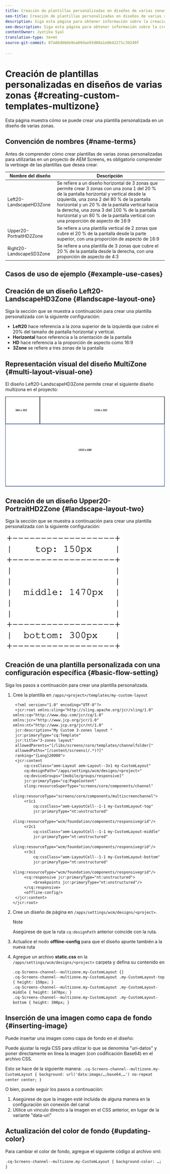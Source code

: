 ```yaml
---
title: Creación de plantillas personalizadas en diseños de varias zonas
seo-title: Creación de plantillas personalizadas en diseños de varias zonas
description: Siga esta página para obtener información sobre la creación de plantillas personalizadas en diseños de varias zonas.
seo-description: Siga esta página para obtener información sobre la creación de plantillas personalizadas en diseños de varias zonas.
contentOwner: Jyotika Syal
translation-type: tm+mt
source-git-commit: 87a86d60de9ea09dae93d08a1e0b42271c39249f

---
```



# Creación de plantillas personalizadas en diseños de varias zonas {#creating-custom-templates-multizone}

Esta página muestra cómo se puede crear una plantilla personalizada en un diseño de varias zonas.

## Convención de nombres {#name-terms}

Antes de comprender cómo crear plantillas de varias zonas personalizadas para utilizarlas en un proyecto de AEM Screens, es obligatorio comprender la verbiage de las plantillas que desea crear.

| **Nombre del diseño** | **Descripción** |
|---|---|
| Left20-LandscapeHD3Zone | Se refiere a un diseño horizontal de 3 zonas que permite crear 3 zonas con una zona 1 del 20 % de la pantalla horizontal y vertical desde la izquierda, una zona 2 del 80 % de la pantalla horizontal y un 20 % de la pantalla vertical hacia la derecha, una zona 3 del 100 % de la pantalla horizontal y un 80 % de la pantalla vertical con una proporción de aspecto de 16:9 |
| Upper20-PortraitHD2Zone | Se refiere a una plantilla vertical de 2 zonas que cubre el 20 % de la pantalla desde la parte superior, con una proporción de aspecto de 16:9 |
| Right20-LandscapeSD3Zone | Se refiere a una plantilla de 3 zonas que cubre el 20 % de la pantalla desde la derecha, con una proporción de aspecto de 4:3 |

##  Casos de uso de ejemplo {#example-use-cases}

## Creación de un diseño Left20-LandscapeHD3Zone {#landscape-layout-one}

Siga la sección que se muestra a continuación para crear una plantilla personalizada con la siguiente configuración:

* **Left20** hace referencia a la zona superior de la izquierda que cubre el 20% del tamaño de pantalla horizontal y vertical.
* **Horizontal** hace referencia a la orientación de la pantalla
* **HD** hace referencia a la proporción de aspecto como 16:9
* **3Zone** se refiere a tres zonas de la pantalla

## Representación visual del diseño MultiZone {#multi-layout-visual-one}

El diseño Left20-LandscapeHD3Zone permite crear el siguiente diseño multizona en el proyecto:

![image](/help/user-guide/assets/custom-multizone/custom-multizone1.png)






## Creación de un diseño Upper20-PortraitHD2Zone {#landscape-layout-two}

Siga la sección que se muestra a continuación para crear una plantilla personalizada con la siguiente configuración:






![image](assets/custom-template1.png)


## Creación de una plantilla personalizada con una configuración específica {#basic-flow-setting}

Siga los pasos a continuación para crear una plantilla personalizada.

1. Cree la plantilla en `/apps/<project>/templates/my-custom-layout`

   ```shell
    <?xml version="1.0" encoding="UTF-8"?>
    <jcr:root xmlns:sling="http://sling.apache.org/jcr/sling/1.0" xmlns:cq="http://www.day.com/jcr/cq/1.0" xmlns:jcr="http://www.jcp.org/jcr/1.0" xmlns:nt="http://www.jcp.org/jcr/nt/1.0"
    jcr:description="My Custom 3-zones layout "
    jcr:primaryType="cq:Template"
    jcr:title="3-zones layout"
    allowedParents="[/libs/screens/core/templates/channelfolder]"
    allowedPaths="[/content/screens(/.*)?]"
    ranking="{Long}20000">
    <jcr:content
        cq:cssClass="aem-Layout aem-Layout--3x1 my-CustomLayout"
        cq:designPath="/apps/settings/wcm/designs/<project>"
        cq:deviceGroups="[mobile/groups/responsive]"
        jcr:primaryType="cq:PageContent"
        sling:resourceSuperType="screens/core/components/channel"
        sling:resourceType="screens/core/components/multiscreenchannel">
        <r1c1
            cq:cssClass="aem-LayoutCell--1-1 my-CustomLayout-top"
            jcr:primaryType="nt:unstructured"
            sling:resourceType="wcm/foundation/components/responsivegrid"/>
        <r2c1
            cq:cssClass="aem-LayoutCell--1-1 my-CustomLayout-middle"
            jcr:primaryType="nt:unstructured"
            sling:resourceType="wcm/foundation/components/responsivegrid"/>
        <r3c1
            cq:cssClass="aem-LayoutCell--1-1 my-CustomLayout-bottom"
            jcr:primaryType="nt:unstructured"
            sling:resourceType="wcm/foundation/components/responsivegrid"/>
        <cq:responsive jcr:primaryType="nt:unstructured">
            <breakpoints jcr:primaryType="nt:unstructured"/>
        </cq:responsive>
        <offline-config/>
    </jcr:content>
   </jcr:root>
   ```

1. Cree un diseño de página en `/apps/settings/wcm/designs/<project>`.

   >[!NOTE]
   >
   >Asegúrese de que la ruta `cq:designPath` anterior coincide con la ruta.

1. Actualice el nodo **offline-config** para que el diseño apunte también a la nueva ruta

1. Agregue un archivo **static.css** en la `/apps/settings/wcm/designs/<project>` carpeta y defina su contenido en

   ```shell
   .cq-Screens-channel--multizone.my-CustomLayout {}
   .cq-Screens-channel--multizone.my-CustomLayout .my-CustomLayout-top { height: 150px; }
   .cq-Screens-channel--multizone.my-CustomLayout .my-CustomLayout-middle { height: 1470px; }
   .cq-Screens-channel--multizone.my-CustomLayout .my-CustomLayout-bottom { height: 300px; }
   ```

## Inserción de una imagen como capa de fondo {#inserting-image}

Puede insertar una imagen como capa de fondo en el diseño:

Puede ajustar la regla CSS para utilizar lo que se denomina &quot;uri-datos&quot; y poner directamente en línea la imagen (con codificación Base64) en el archivo CSS.

Esto se hace de la siguiente manera:
`.cq-Screens-channel--multizone.my-CustomLayout { background: url('data:image/…;base64,…') no-repeat center center; }`

O bien, puede seguir los pasos a continuación:

1. Asegúrese de que la imagen esté incluida de alguna manera en la configuración sin conexión del canal
1. Utilice un vínculo directo a la imagen en el CSS anterior, en lugar de la variante &quot;data-uri&quot;


## Actualización del color de fondo {#updating-color}

Para cambiar el color de fondo, agregue el siguiente código al archivo xml:

`.cq-Screens-channel--multizone.my-CustomLayout { background-color: …; }`



